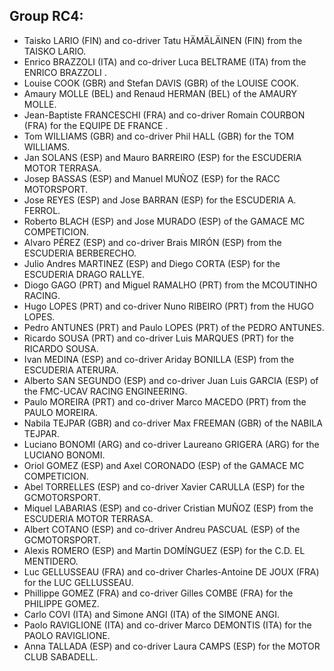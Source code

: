 ## Group RC4:


- Taisko LARIO (FIN) and co-driver Tatu HÄMÄLÄINEN (FIN) from the TAISKO LARIO.
- Enrico BRAZZOLI (ITA) and co-driver Luca BELTRAME (ITA) from the ENRICO BRAZZOLI .
- Louise COOK (GBR) and Stefan DAVIS (GBR) of the LOUISE COOK.
- Amaury MOLLE (BEL) and Renaud HERMAN (BEL) of the AMAURY MOLLE.
- Jean-Baptiste FRANCESCHI (FRA) and co-driver Romain COURBON (FRA) for the EQUIPE DE FRANCE .
- Tom WILLIAMS (GBR) and co-driver Phil HALL (GBR) for the TOM WILLIAMS.
- Jan SOLANS (ESP) and Mauro BARREIRO (ESP) for the ESCUDERIA MOTOR TERRASA.
- Josep BASSAS (ESP) and Manuel MUÑOZ (ESP) for the RACC MOTORSPORT.
- Jose REYES (ESP) and Jose BARRAN (ESP) for the ESCUDERIA A. FERROL.
- Roberto BLACH (ESP) and Jose MURADO (ESP) of the GAMACE MC COMPETICION.
- Alvaro PÉREZ (ESP) and co-driver Brais MIRÓN (ESP) from the ESCUDERIA BERBERECHO.
- Julio Andres MARTINEZ (ESP) and Diego CORTA (ESP) for the ESCUDERIA DRAGO RALLYE.
- Diogo GAGO (PRT) and Miguel RAMALHO (PRT) from the MCOUTINHO RACING.
- Hugo LOPES (PRT) and co-driver Nuno RIBEIRO (PRT) from the HUGO LOPES.
- Pedro ANTUNES (PRT) and Paulo LOPES (PRT) of the PEDRO ANTUNES.
- Ricardo SOUSA (PRT) and co-driver Luis MARQUES (PRT) for the RICARDO SOUSA.
- Ivan MEDINA (ESP) and co-driver Ariday BONILLA (ESP) from the ESCUDERIA ATERURA.
- Alberto SAN SEGUNDO (ESP) and co-driver Juan Luis GARCIA (ESP) of the FMC-UCAV RACING ENGINEERING.
- Paulo MOREIRA (PRT) and co-driver Marco MACEDO (PRT) from the PAULO MOREIRA.
- Nabila TEJPAR (GBR) and co-driver Max FREEMAN (GBR) of the NABILA TEJPAR.
- Luciano BONOMI (ARG) and co-driver Laureano GRIGERA (ARG) for the LUCIANO BONOMI.
- Oriol GOMEZ (ESP) and Axel CORONADO (ESP) of the GAMACE MC COMPETICION.
- Abel TORRELLES (ESP) and co-driver Xavier CARULLA (ESP) for the GCMOTORSPORT.
- Miquel LABARIAS (ESP) and co-driver Cristian MUÑOZ (ESP) from the ESCUDERIA MOTOR TERRASA.
- Albert COTANO (ESP) and co-driver Andreu PASCUAL (ESP) of the GCMOTORSPORT.
- Alexis ROMERO (ESP) and Martin DOMÍNGUEZ (ESP) for the C.D. EL MENTIDERO.
- Luc GELLUSSEAU (FRA) and co-driver Charles-Antoine DE JOUX (FRA) for the LUC GELLUSSEAU.
- Phillippe GOMEZ (FRA) and co-driver Gilles COMBE (FRA) for the PHILIPPE GOMEZ.
- Carlo COVI (ITA) and Simone ANGI (ITA) of the SIMONE ANGI.
- Paolo RAVIGLIONE (ITA) and co-driver Marco DEMONTIS (ITA) for the PAOLO RAVIGLIONE.
- Anna TALLADA (ESP) and co-driver Laura CAMPS (ESP) for the MOTOR CLUB SABADELL.